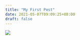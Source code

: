 ```yaml
---
title: "My First Post"
date: 2021-05-07T09:09:25+08:00
draft: false
---
```

![](https://cdn.jsdelivr.net/gh/z775729168/imgbed@master/img/89657028_p0_master1200.webp)